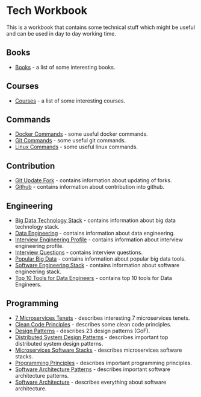 # Tech Workbook

This is a workbook that contains some technical stuff which might be useful and can be used in day to day working time.

## Books

* [Books](books/books.md "Books") - a list of some interesting books.

## Courses

* [Courses](courses/courses.md "Courses") - a list of some interesting courses.

## Commands

* [Docker Commands](commands/docker-commands.md "Docker Commands") - some useful docker commands.
* [Git Commands](commands/git-commands.md "Git Commands") - some useful git commands.
* [Linux Commands](commands/linux-commands.md "Linux Commands") - some useful linux commands.

## Contribution

* [Git Update Fork](contribution/git-update-fork.md "Git Update Fork") - contains information about updating of forks. 
* [Github](contribution/github.md "Github") - contains information about contribution into github. 

## Engineering 

* [Big Data Technology Stack](engineering/big-data-technology-stack.md "Big Data Technology Stack") - contains information about big data technology stack. 
* [Data Engineering](engineering/data-engineering.md "Data Engineering") - contains information about data engineering. 
* [Interview Engineering Profile](engineering/interview-engineering-profile.md "Interview Engineering Profile") - contains information about interview engineering profile. 
* [Interview Questions](engineering/interview-questions.md "Interview Questions") - contains interview questions. 
* [Popular Big Data](engineering/popular-big-data.md "Popular Big Data") - contains information about popular big data tools. 
* [Software Engineering Stack](engineering/software-engineering-stack.md "Software Engineering Stack") - contains information about software engineering stack. 
* [Top 10 Tools for Data Engineers](engineering/top-10-tools-for-data-engineers.md "Top 10 Tools for Data Engineers") - contains top 10 tools for Data Engineers.

## Programming 

* [7 Microservices Tenets](programming/7-microservices-tenets.md "7 Microservices Tenets") - describes interesting 7 microservices tenets.
* [Clean Code Principles](programming/clean-code-principles.md "Programming Principles") - describes some clean code principles.
* [Design Patterns](programming/design-patterns.md "Design Patterns") - describes 23 design patterns (GoF).
* [Distributed System Design Patterns](programming/distributed-system-design-patterns.md "Distributed System Design Patterns") - describes important top distributed system design patterns.
* [Microservices Software Stacks](programming/microservices-software-stacks.md "Microservices Software Stacks") - describes microservices software stacks.
* [Programming Principles](programming/principles.md "Programming Principles") - describes important programming principles.
* [Software Architecture Patterns](programming/software-architecture-patterns.md "Software Architecture Patterns") - describes important software architecture patterns.
* [Software Architecture](programming/software-architecture.md "Software Architecture") - describes everything about software architecture.